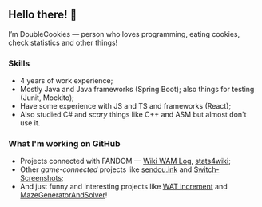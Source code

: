 ## Hello there! 👋
I’m DoubleCookies — person who loves programming, eating cookies, check statistics and other things!

### Skills
- 4 years of work experience;
- Mostly Java and Java frameworks (Spring Boot); also things for testing (Junit, Mockito);
- Have some experience with JS and TS and frameworks (React);
- Also studied C# and *scary* things like C++ and ASM but almost don't use it.

### What I'm working on GitHub
- Projects connected with FANDOM — [Wiki WAM Log](https://github.com/DoubleCookies/wiki-wam-log), [stats4wiki](https://github.com/DoubleCookies/stats4wiki);
- Other *game-connected* projects like [sendou.ink](https://github.com/Sendouc/sendou.ink) and [Switch-Screenshots](https://github.com/RenanGreca/Switch-Screenshots);
- And just funny and interesting projects like [WAT increment](https://doublecookies.github.io/wat-increment) and [MazeGeneratorAndSolver](https://github.com/DoubleCookies/MazeGeneratorAndSolver)!

<!---
DoubleCookies/DoubleCookies is a ✨ special ✨ repository because its `README.md` (this file) appears on your GitHub profile.
You can click the Preview link to take a look at your changes.
--->
